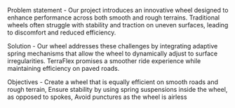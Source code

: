 Problem statement - Our project introduces an innovative wheel designed to enhance performance across both smooth and rough terrains. Traditional wheels often struggle with stability and traction on uneven surfaces, leading to discomfort and reduced efficiency. 

Solution - Our wheel addresses these challenges by integrating adaptive spring mechanisms that allow the wheel to dynamically adjust to surface irregularities. TerraFlex promises a smoother ride experience while maintaining efficiency on paved roads. 

Objectives - Create a wheel that is equally efficient on smooth roads and rough terrain, Ensure stability by using spring suspensions inside the wheel, as opposed to spokes, Avoid punctures as the wheel is airless
